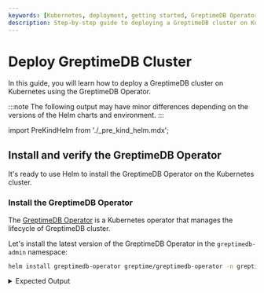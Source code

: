 ```yaml
---
keywords: [Kubernetes, deployment, getting started, GreptimeDB Operator, prerequisites, cluster creation, installation, verification]
description: Step-by-step guide to deploying a GreptimeDB cluster on Kubernetes using the GreptimeDB Operator, including prerequisites, cluster creation, installation, and verification.
---
```


# Deploy GreptimeDB Cluster

In this guide, you will learn how to deploy a GreptimeDB cluster on Kubernetes using the GreptimeDB Operator.

:::note
The following output may have minor differences depending on the versions of the Helm charts and environment.
:::

import PreKindHelm from './_pre_kind_helm.mdx';

<PreKindHelm />

## Install and verify the GreptimeDB Operator

It's ready to use Helm to install the GreptimeDB Operator on the Kubernetes cluster.

### Install the GreptimeDB Operator

The [GreptimeDB Operator](https://github.com/GrepTimeTeam/greptimedb-operator) is a Kubernetes operator that manages the lifecycle of GreptimeDB cluster.

Let's install the latest version of the GreptimeDB Operator in the `greptimedb-admin` namespace:

```bash
helm install greptimedb-operator greptime/greptimedb-operator -n greptimedb-admin --create-namespace
```

<details>
  <summary>Expected Output</summary>
```bash
NAME: greptimedb-operator
LAST DEPLOYED: Tue Oct 29 18:40:10 2024
NAMESPACE: greptimedb-admin
STATUS: deployed
REVISION: 1
TEST SUITE: None
NOTES:
***********************************************************************
 Welcome to use greptimedb-operator
 Chart version: 0.2.9
 GreptimeDB Operator version: 0.1.3-alpha.1
***********************************************************************

Installed components:
* greptimedb-operator

The greptimedb-operator is starting, use `kubectl get deployments greptimedb-operator -n greptimedb-admin` to check its status.
```
</details>

:::note
There is another way to install the GreptimeDB Operator by using `kubectl` and `bundle.yaml` from the latest release:

```bash
kubectl apply -f \
  https://github.com/GreptimeTeam/greptimedb-operator/releases/latest/download/bundle.yaml \
  --server-side
```

This method is only suitable for quickly deploying GreptimeDB Operator in the test environments and is not recommended for production use.
:::

### Verify the GreptimeDB Operator installation

Check the status of the GreptimeDB Operator:

```bash
kubectl get pods -n greptimedb-admin -l app.kubernetes.io/instance=greptimedb-operator
```

<details>
  <summary>Expected Output</summary>
```bash
NAME                                   READY   STATUS    RESTARTS   AGE
greptimedb-operator-68d684c6cf-qr4q4   1/1     Running   0          4m8s
```
</details>

You also can check the CRD installation:

```bash
kubectl get crds | grep greptime
```

<details>
  <summary>Expected Output</summary>
```bash
greptimedbclusters.greptime.io      2024-10-28T08:46:27Z
greptimedbstandalones.greptime.io   2024-10-28T08:46:27Z
```
</details>

The GreptimeDB Operator will use `greptimedbclusters.greptime.io` and `greptimedbstandalones.greptime.io` CRDs to manage GreptimeDB cluster and standalone resources.

## Install the etcd cluster

The GreptimeDB cluster requires an etcd cluster for metadata storage. Let's install an etcd cluster using Bitnami's etcd Helm [chart](https://github.com/bitnami/charts/tree/main/bitnami/etcd).

```bash
helm install etcd \
  oci://registry-1.docker.io/bitnamicharts/etcd \
  --version 10.2.12 \
  --set replicaCount=3 \
  --set auth.rbac.create=false \
  --set auth.rbac.token.enabled=false \
  --create-namespace \
  -n etcd-cluster
```

<details>
  <summary>Expected Output</summary>
```bash
NAME: etcd
LAST DEPLOYED: Mon Oct 28 17:01:38 2024
NAMESPACE: etcd-cluster
STATUS: deployed
REVISION: 1
TEST SUITE: None
NOTES:
CHART NAME: etcd
CHART VERSION: 10.2.12
APP VERSION: 3.5.15

** Please be patient while the chart is being deployed **

etcd can be accessed via port 2379 on the following DNS name from within your cluster:

    etcd.etcd-cluster.svc.cluster.local

To create a pod that you can use as a etcd client run the following command:

    kubectl run etcd-client --restart='Never' --image docker.io/bitnami/etcd:3.5.15-debian-12-r6 --env ETCDCTL_ENDPOINTS="etcd.etcd-cluster.svc.cluster.local:2379" --namespace etcd-cluster --command -- sleep infinity

Then, you can set/get a key using the commands below:

    kubectl exec --namespace etcd-cluster -it etcd-client -- bash
    etcdctl  put /message Hello
    etcdctl  get /message

To connect to your etcd server from outside the cluster execute the following commands:

    kubectl port-forward --namespace etcd-cluster svc/etcd 2379:2379 &
    echo "etcd URL: http://127.0.0.1:2379"

WARNING: There are "resources" sections in the chart not set. Using "resourcesPreset" is not recommended for production. For production installations, please set the following values according to your workload needs:
- disasterRecovery.cronjob.resources
- resources
  +info https://kubernetes.io/docs/concepts/configuration/manage-resources-containers/
```
</details>

Wait for the etcd cluster to be ready:

```bash
kubectl get pods -n etcd-cluster -l app.kubernetes.io/instance=etcd
```

<details>
  <summary>Expected Output</summary>
```bash
NAME     READY   STATUS    RESTARTS   AGE
etcd-0   1/1     Running   0          2m8s
etcd-1   1/1     Running   0          2m8s
etcd-2   1/1     Running   0          2m8s
```
</details>

You can test the etcd cluster by running the following command:

```bash
kubectl -n etcd-cluster \
  exec etcd-0 -- etcdctl endpoint health \
  --endpoints=http://etcd-0.etcd-headless.etcd-cluster.svc.cluster.local:2379,http://etcd-1.etcd-headless.etcd-cluster.svc.cluster.local:2379,http://etcd-2.etcd-headless.etcd-cluster.svc.cluster.local:2379
```

<details>
  <summary>Expected Output</summary>
```bash
http://etcd-1.etcd-headless.etcd-cluster.svc.cluster.local:2379 is healthy: successfully committed proposal: took = 3.008575ms
http://etcd-0.etcd-headless.etcd-cluster.svc.cluster.local:2379 is healthy: successfully committed proposal: took = 3.136576ms
http://etcd-2.etcd-headless.etcd-cluster.svc.cluster.local:2379 is healthy: successfully committed proposal: took = 3.147702ms
```
</details>

## Setup `values.yaml`

The `values.yaml` file contains parameters and configurations for GreptimeDB and is the key to defining the Helm chart.
For example, a minimal GreptimeDB cluster with self-monitoring configuration is as follows:

```yaml
image:
  registry: docker.io
  # Image repository:
  # Use `greptime/greptimedb` for OSS GreptimeDB,
  # consult staff for Enterprise GreptimeDB
  repository: <repository>
  # Image tag:
  # use database version for OSS GreptimeDB, for example, `VAR::greptimedbVersion`
  # consult staff for Enterprise GreptimeDB
  tag: <tag>
  pullSecrets: [ regcred ]

initializer:
  registry: docker.io
  repository: greptime/greptimedb-initializer

monitoring:
  # Enable monitoring
  enabled: true

grafana:
  # Enable grafana deployment.
  # It needs to enable monitoring `monitoring.enabled: true` first.
  enabled: true

frontend:
  replicas: 1

meta:
  replicas: 1
  backendStorage:
    etcd:
      endpoints: "etcd.etcd-cluster.svc.cluster.local:2379"

datanode:
  replicas: 1
```

The configuration above for the GreptimeDB cluster is not recommended for production use. 
You should adjust the configuration according to your requirements.
You can refer to the [configuration documentation](/user-guide/deployments-administration/deploy-on-kubernetes/common-helm-chart-configurations.md) for the complete `values.yaml` configuration options.


## Install the GreptimeDB cluster with self-monitoring

Now that the GreptimeDB Operator and etcd cluster are installed,
and `values.yaml` is configured, 
you can deploy a minimal GreptimeDB cluster with self-monitoring and Flow enabled:

```bash
helm upgrade --install mycluster \
  greptime/greptimedb-cluster \
  --values /path/to/values.yaml \
  -n default
```

<details>
  <summary>Expected Output</summary>
```bash
Release "mycluster" does not exist. Installing it now.
NAME: mycluster
LAST DEPLOYED: Mon Oct 28 17:19:47 2024
NAMESPACE: default
STATUS: deployed
REVISION: 1
NOTES:
***********************************************************************
 Welcome to use greptimedb-cluster
 Chart version: 0.2.25
 GreptimeDB Cluster version: 0.9.5
***********************************************************************

Installed components:
* greptimedb-frontend
* greptimedb-datanode
* greptimedb-meta

The greptimedb-cluster is starting, use `kubectl get pods -n default` to check its status.
```
</details>

When both `monitoring` and `grafana` options are enabled, we will enable **self-monitoring** for the GreptimeDB cluster: a GreptimeDB standalone instance will be deployed to monitor the GreptimeDB cluster, and the monitoring data will be visualized using Grafana, making it easier to troubleshoot issues in the GreptimeDB cluster.

We will deploy a GreptimeDB standalone instance named `${cluster}-monitor` in the same namespace as the cluster to store monitoring data such as metrics and logs from the cluster. Additionally, we will deploy a [Vector](https://github.com/vectordotdev/vector) sidecar for each pod in the cluster to collect metrics and logs and send them to the GreptimeDB standalone instance.

We will deploy a [Grafana](https://grafana.com/) instance and configure it to use the GreptimeDB standalone instance as a data source (using both Prometheus and MySQL protocols), allowing us to visualize the GreptimeDB cluster's monitoring data out of the box. By default, Grafana will use `mycluster` and `default` as the cluster name and namespace to create data sources. If you want to monitor clusters with different names or namespaces, you'll need to create different data source configurations based on the cluster names and namespaces. You can create a `values.yaml` file like this:

```yaml
monitoring:
  enabled: true

grafana:
  enabled: true
  datasources:
    datasources.yaml:
      datasources:
        - name: greptimedb-metrics
          type: prometheus
          url: http://${cluster}-monitor-standalone.${namespace}.svc.cluster.local:4000/v1/prometheus
          access: proxy
          isDefault: true

        - name: greptimedb-logs
          type: mysql
          url: ${cluster}-monitor-standalone.${namespace}.svc.cluster.local:4002
          access: proxy
          database: public
```

The above configuration will create the default datasources for the GreptimeDB cluster metrics and logs in the Grafana dashboard:

- `greptimedb-metrics`: The metrics of the cluster are stored in the standalone monitoring database and exposed in Prometheus protocol (`type: prometheus`);

- `greptimedb-logs`: The logs of the cluster are stored in the standalone monitoring database and exposed in MySQL protocol (`type: mysql`). It uses the `public` database by default;

Then replace `{cluster}` and `${namespace}` with your desired values and install the GreptimeDB cluster using the following command (please note that `{cluster}` and `${namespace}` in the command also need to be replaced):

```bash
helm install {cluster} \
  --set monitoring.enabled=true \
  --set grafana.enabled=true \
  greptime/greptimedb-cluster \
  -f values.yaml \
  -n ${namespace}
```

When starting the cluster installation, we can check the status of the GreptimeDB cluster with the following command. If you use a different cluster name and namespace, you can replace `mycluster` and `default` with your configuration:

```bash
kubectl -n default get greptimedbclusters.greptime.io mycluster
```

<details>
  <summary>Expected Output</summary>
```bash
NAME        FRONTEND   DATANODE   META   FLOWNODE   PHASE      VERSION   AGE
mycluster   1          1          1      0          Running    v0.9.5    5m12s
```
</details>

The above command will show the status of the GreptimeDB cluster. When the `PHASE` is `Running`, it means the GreptimeDB cluster has been successfully started.

You also can check the Pods status of the GreptimeDB cluster:

```bash
kubectl -n default get pods
```

<details>
  <summary>Expected Output</summary>
```bash
NAME                                 READY   STATUS    RESTARTS   AGE
mycluster-datanode-0                 2/2     Running   0          77s
mycluster-frontend-6ffdd549b-9s7gx   2/2     Running   0          66s
mycluster-grafana-675b64786-ktqps    1/1     Running   0          6m35s
mycluster-meta-58bc88b597-ppzvj      2/2     Running   0          86s
mycluster-monitor-standalone-0       1/1     Running   0          6m35s
```
</details>

As you can see, we have created a minimal GreptimeDB cluster consisting of 1 frontend, 1 datanode, and 1 metasrv by default. For information about the components of a complete GreptimeDB cluster, you can refer to [architecture](/user-guide/concepts/architecture.md). Additionally, we have deployed a standalone GreptimeDB instance (`mycluster-monitor-standalone-0`) for storing monitoring data and a Grafana instance (`mycluster-grafana-675b64786-ktqps`) for visualizing the cluster's monitoring data.

## Explore the GreptimeDB cluster

:::warning
For production use, you should access the GreptimeDB cluster or Grafana inside the Kubernetes cluster or using the LoadBalancer type service.
:::

### Access the GreptimeDB cluster

You can access the GreptimeDB cluster by using `kubectl port-forward` the frontend service:

```bash
kubectl -n default port-forward svc/mycluster-frontend 4000:4000 4001:4001 4002:4002 4003:4003 
```

<details>
  <summary>Expected Output</summary>
```bash
Forwarding from 127.0.0.1:4000 -> 4000
Forwarding from [::1]:4000 -> 4000
Forwarding from 127.0.0.1:4001 -> 4001
Forwarding from [::1]:4001 -> 4001
Forwarding from 127.0.0.1:4002 -> 4002
Forwarding from [::1]:4002 -> 4002
Forwarding from 127.0.0.1:4003 -> 4003
Forwarding from [::1]:4003 -> 4003
```
</details>

Please note that when you use a different cluster name and namespace, you can use the following command, and replace `${cluster}` and `${namespace}` with your configuration:

```bash
kubectl -n ${namespace} port-forward svc/${cluster}-frontend 4000:4000 4001:4001 4002:4002 4003:4003 
```

:::warning
If you want to expose the service to the public, you can use the `kubectl port-forward` command with the `--address` option:

```bash
kubectl -n default port-forward --address 0.0.0.0 svc/mycluster-frontend 4000:4000 4001:4001 4002:4002 4003:4003
```

Please make sure you have the proper security settings in place before exposing the service to the public.
:::

Open the browser and navigate to `http://localhost:4000/dashboard` to access by the [GreptimeDB Dashboard](https://github.com/GrepTimeTeam/dashboard).

If you want to use other tools like `mysql` or `psql` to connect to the GreptimeDB cluster, you can refer to the [Quick Start](/getting-started/quick-start.md).

### Access the Grafana dashboard

You can access the Grafana dashboard by using `kubctl port-forward` the Grafana service:

```bash
kubectl -n default port-forward svc/mycluster-grafana 18080:80
```

Please note that when you use a different cluster name and namespace, you can use the following command, and replace `${cluster}` and `${namespace}` with your configuration:

```bash
kubectl -n ${namespace} port-forward svc/${cluster}-grafana 18080:80 
```

Then open your browser and navigate to `http://localhost:18080` to access the Grafana dashboard. The default username and password are `admin` and `gt-operator`:

![Grafana Dashboard](/kubernetes-cluster-grafana-dashboard.jpg)

There are three dashboards available:

- **GreptimeDB**: Displays the metrics of the GreptimeDB cluster.
- **GreptimeDB Logs**: Displays the logs of the GreptimeDB cluster.

## Next Steps

- If you want to deploy a GreptimeDB cluster with Remote WAL, you can refer to [Configure Remote WAL](/user-guide/deployments-administration/deploy-on-kubernetes/configure-remote-wal.md) for more details.

## Cleanup

:::danger
The cleanup operation will remove the metadata and data of the GreptimeDB cluster. Please make sure you have backed up the data before proceeding.
:::

### Stop the port-forwarding

Stop the port-forwarding for the GreptimeDB cluster:

```bash
pkill -f kubectl port-forward
```

### Uninstall the GreptimeDB cluster

To uninstall the GreptimeDB cluster, you can use the following command:

```bash
helm -n default uninstall mycluster
```

### Delete the PVCs

The PVCs wouldn't be deleted by default for safety reasons. If you want to delete the PV data, you can use the following command:

```bash
kubectl -n default delete pvc -l app.greptime.io/component=mycluster-datanode
kubectl -n default delete pvc -l app.greptime.io/component=mycluster-monitor-standalone
```

### Cleanup the etcd cluster

You can use the following command to clean up the etcd cluster:

```bash
kubectl -n etcd-cluster exec etcd-0 -- etcdctl del "" --from-key=true
```

### Destroy the Kubernetes cluster

If you are using `kind` to create the Kubernetes cluster, you can use the following command to destroy the cluster:

```bash
kind delete cluster
```
